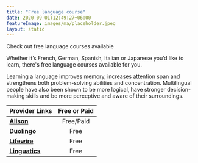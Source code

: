 ```yaml
---
title: "Free language course"
date: 2020-09-01T12:49:27+06:00
featureImage: images/ma/placeholder.jpeg
layout: static
---
```


Check out free language courses available

Whether it’s French, German, Spanish, Italian or Japanese you’d like to learn, there's free language courses available for you.

Learning a language improves memory, increases attention span and strengthens both problem-solving abilities and concentration. Multilingual people have also been shown to be more logical, have stronger decision-making skills and be more perceptive and aware of their surroundings.

| Provider Links      | Free or Paid  |  
| :-----------          | :--------------:      |  
| [**Alison**](https://alison.com/courses/language) | Free/Paid | 
| [**Duolingo**](https://blog.duolingo.com/language-practice-tips-from-experts/) | Free | 
| [**Lifewire**](https://www.lifewire.com/best-free-language-learning-websites-1357061) | Free | 
| [**Linguatics**](https://linguatics.com/best-language-learning-apps/?utm_content=cmp-true) | Free | 
  

<br/><br/>






